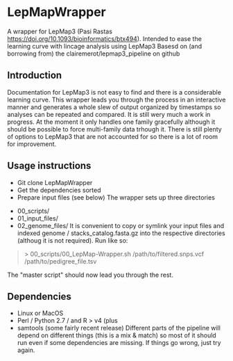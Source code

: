 # LepMapWrapper
A wrapper for LepMap3 (Pasi Rastas https://doi.org/10.1093/bioinformatics/btx494).
Intended to ease the learning curve with lincage analysis using LepMap3
Basesd on (and borrowing from) the clairemerot/lepmap3_pipeline on github
## Introduction
Documentation for LepMap3 is not easy to find and there is a considerable learning curve.
This wrapper leads you through the process in an interactive manner and generates a whole
slew of output organized by timestamps so analyses can be repeated and compared.
It is still wery much a work in progress.  At the moment it only handles one family gracefully 
although it should be possible to force multi-family data trhough it.
There is still plenty of options to LepMap3 that are not accounted for so there is a lot of
room for improvement.

## Usage instructions
- Git clone LepMapWrapper 
- Get the dependencies sorted
- Prepare input files (see below)
The wrapper sets up three directories
* 00_scripts/
* 01_input_files/
* 02_genome_files/
It is convenient to copy or symlink your input files and indexed genome / stacks_catalog.fasta.gz into the 
respective directories (althoug it is not required).
Run like so:

>\> 00_scripts/00_LepMap-Wrapper.sh /path/to/filtered.snps.vcf /path/to/pedigree_file.tsv

The "master script" should now lead you through the rest.

## Dependencies
- Linux or MacOS
- Perl / Python 2.7 / and R > v4 (plus 
- samtools (some fairly recent release)
Different parts of the pipeline will depend on different things (this is a mix & match) so most of it should
run even if some dependencies are missing.  If things go wrong, just try again.
